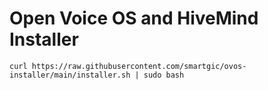 # Open Voice OS and HiveMind Installer

```shell
curl https://raw.githubusercontent.com/smartgic/ovos-installer/main/installer.sh | sudo bash
```